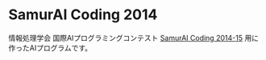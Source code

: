 # SamurAI Coding 2014

情報処理学会 国際AIプログラミングコンテスト [SamurAI Coding 2014-15](http://samuraicoding.info/index-jp.html) 用に作ったAIプログラムです。
